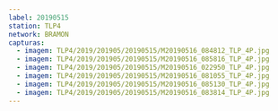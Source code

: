 ```yaml
---
label: 20190515
station: TLP4
network: BRAMON
capturas:
  - imagem: TLP4/2019/201905/20190515/M20190516_084812_TLP_4P.jpg
  - imagem: TLP4/2019/201905/20190515/M20190516_085816_TLP_4P.jpg
  - imagem: TLP4/2019/201905/20190515/M20190516_022950_TLP_4P.jpg
  - imagem: TLP4/2019/201905/20190515/M20190516_081055_TLP_4P.jpg
  - imagem: TLP4/2019/201905/20190515/M20190516_085130_TLP_4P.jpg
  - imagem: TLP4/2019/201905/20190515/M20190516_083814_TLP_4P.jpg
---
```


